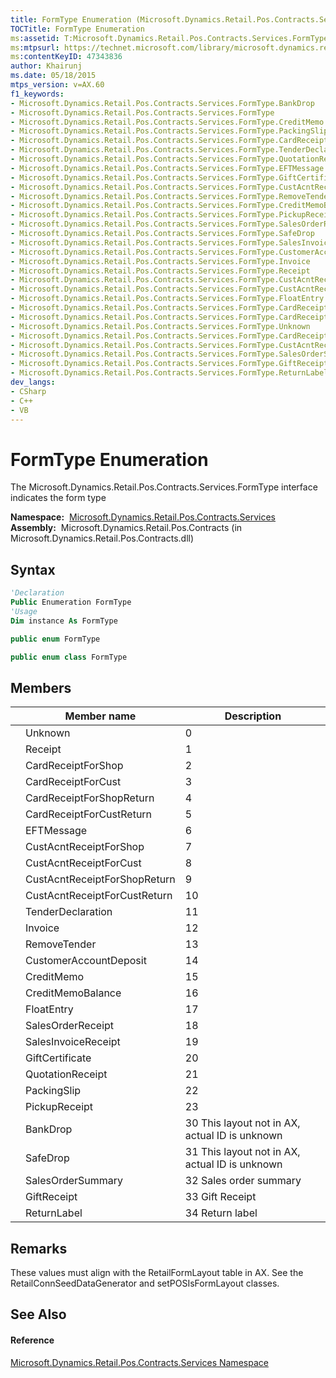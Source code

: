 ```yaml
---
title: FormType Enumeration (Microsoft.Dynamics.Retail.Pos.Contracts.Services)
TOCTitle: FormType Enumeration
ms:assetid: T:Microsoft.Dynamics.Retail.Pos.Contracts.Services.FormType
ms:mtpsurl: https://technet.microsoft.com/library/microsoft.dynamics.retail.pos.contracts.services.formtype(v=AX.60)
ms:contentKeyID: 47343836
author: Khairunj
ms.date: 05/18/2015
mtps_version: v=AX.60
f1_keywords:
- Microsoft.Dynamics.Retail.Pos.Contracts.Services.FormType.BankDrop
- Microsoft.Dynamics.Retail.Pos.Contracts.Services.FormType
- Microsoft.Dynamics.Retail.Pos.Contracts.Services.FormType.CreditMemo
- Microsoft.Dynamics.Retail.Pos.Contracts.Services.FormType.PackingSlip
- Microsoft.Dynamics.Retail.Pos.Contracts.Services.FormType.CardReceiptForCustReturn
- Microsoft.Dynamics.Retail.Pos.Contracts.Services.FormType.TenderDeclaration
- Microsoft.Dynamics.Retail.Pos.Contracts.Services.FormType.QuotationReceipt
- Microsoft.Dynamics.Retail.Pos.Contracts.Services.FormType.EFTMessage
- Microsoft.Dynamics.Retail.Pos.Contracts.Services.FormType.GiftCertificate
- Microsoft.Dynamics.Retail.Pos.Contracts.Services.FormType.CustAcntReceiptForCustReturn
- Microsoft.Dynamics.Retail.Pos.Contracts.Services.FormType.RemoveTender
- Microsoft.Dynamics.Retail.Pos.Contracts.Services.FormType.CreditMemoBalance
- Microsoft.Dynamics.Retail.Pos.Contracts.Services.FormType.PickupReceipt
- Microsoft.Dynamics.Retail.Pos.Contracts.Services.FormType.SalesOrderReceipt
- Microsoft.Dynamics.Retail.Pos.Contracts.Services.FormType.SafeDrop
- Microsoft.Dynamics.Retail.Pos.Contracts.Services.FormType.SalesInvoiceReceipt
- Microsoft.Dynamics.Retail.Pos.Contracts.Services.FormType.CustomerAccountDeposit
- Microsoft.Dynamics.Retail.Pos.Contracts.Services.FormType.Invoice
- Microsoft.Dynamics.Retail.Pos.Contracts.Services.FormType.Receipt
- Microsoft.Dynamics.Retail.Pos.Contracts.Services.FormType.CustAcntReceiptForShop
- Microsoft.Dynamics.Retail.Pos.Contracts.Services.FormType.CustAcntReceiptForShopReturn
- Microsoft.Dynamics.Retail.Pos.Contracts.Services.FormType.FloatEntry
- Microsoft.Dynamics.Retail.Pos.Contracts.Services.FormType.CardReceiptForShop
- Microsoft.Dynamics.Retail.Pos.Contracts.Services.FormType.CardReceiptForCust
- Microsoft.Dynamics.Retail.Pos.Contracts.Services.FormType.Unknown
- Microsoft.Dynamics.Retail.Pos.Contracts.Services.FormType.CardReceiptForShopReturn
- Microsoft.Dynamics.Retail.Pos.Contracts.Services.FormType.CustAcntReceiptForCust
- Microsoft.Dynamics.Retail.Pos.Contracts.Services.FormType.SalesOrderSummary
- Microsoft.Dynamics.Retail.Pos.Contracts.Services.FormType.GiftReceipt
- Microsoft.Dynamics.Retail.Pos.Contracts.Services.FormType.ReturnLabel
dev_langs:
- CSharp
- C++
- VB
---
```


# FormType Enumeration

The Microsoft.Dynamics.Retail.Pos.Contracts.Services.FormType interface indicates the form type

**Namespace:**  [Microsoft.Dynamics.Retail.Pos.Contracts.Services](microsoft-dynamics-retail-pos-contracts-services-namespace.md)  
**Assembly:**  Microsoft.Dynamics.Retail.Pos.Contracts (in Microsoft.Dynamics.Retail.Pos.Contracts.dll)

## Syntax

``` vb
'Declaration
Public Enumeration FormType
'Usage
Dim instance As FormType
```

``` csharp
public enum FormType
```

``` c++
public enum class FormType
```

## Members

<table>
<thead>
<tr class="header">
<th></th>
<th>Member name</th>
<th>Description</th>
</tr>
</thead>
<tbody>
<tr class="odd">
<td></td>
<td>Unknown</td>
<td>0</td>
</tr>
<tr class="even">
<td></td>
<td>Receipt</td>
<td>1</td>
</tr>
<tr class="odd">
<td></td>
<td>CardReceiptForShop</td>
<td>2</td>
</tr>
<tr class="even">
<td></td>
<td>CardReceiptForCust</td>
<td>3</td>
</tr>
<tr class="odd">
<td></td>
<td>CardReceiptForShopReturn</td>
<td>4</td>
</tr>
<tr class="even">
<td></td>
<td>CardReceiptForCustReturn</td>
<td>5</td>
</tr>
<tr class="odd">
<td></td>
<td>EFTMessage</td>
<td>6</td>
</tr>
<tr class="even">
<td></td>
<td>CustAcntReceiptForShop</td>
<td>7</td>
</tr>
<tr class="odd">
<td></td>
<td>CustAcntReceiptForCust</td>
<td>8</td>
</tr>
<tr class="even">
<td></td>
<td>CustAcntReceiptForShopReturn</td>
<td>9</td>
</tr>
<tr class="odd">
<td></td>
<td>CustAcntReceiptForCustReturn</td>
<td>10</td>
</tr>
<tr class="even">
<td></td>
<td>TenderDeclaration</td>
<td>11</td>
</tr>
<tr class="odd">
<td></td>
<td>Invoice</td>
<td>12</td>
</tr>
<tr class="even">
<td></td>
<td>RemoveTender</td>
<td>13</td>
</tr>
<tr class="odd">
<td></td>
<td>CustomerAccountDeposit</td>
<td>14</td>
</tr>
<tr class="even">
<td></td>
<td>CreditMemo</td>
<td>15</td>
</tr>
<tr class="odd">
<td></td>
<td>CreditMemoBalance</td>
<td>16</td>
</tr>
<tr class="even">
<td></td>
<td>FloatEntry</td>
<td>17</td>
</tr>
<tr class="odd">
<td></td>
<td>SalesOrderReceipt</td>
<td>18</td>
</tr>
<tr class="even">
<td></td>
<td>SalesInvoiceReceipt</td>
<td>19</td>
</tr>
<tr class="odd">
<td></td>
<td>GiftCertificate</td>
<td>20</td>
</tr>
<tr class="even">
<td></td>
<td>QuotationReceipt</td>
<td>21</td>
</tr>
<tr class="odd">
<td></td>
<td>PackingSlip</td>
<td>22</td>
</tr>
<tr class="even">
<td></td>
<td>PickupReceipt</td>
<td>23</td>
</tr>
<tr class="odd">
<td></td>
<td>BankDrop</td>
<td>30 This layout not in AX, actual ID is unknown</td>
</tr>
<tr class="even">
<td></td>
<td>SafeDrop</td>
<td>31 This layout not in AX, actual ID is unknown</td>
</tr>
<tr class="odd">
<td></td>
<td>SalesOrderSummary</td>
<td>32 Sales order summary</td>
</tr>
<tr class="even">
<td></td>
<td>GiftReceipt</td>
<td>33 Gift Receipt</td>
</tr>
<tr class="odd">
<td></td>
<td>ReturnLabel</td>
<td>34 Return label</td>
</tr>
</tbody>
</table>


## Remarks

These values must align with the RetailFormLayout table in AX. See the RetailConnSeedDataGenerator and setPOSIsFormLayout classes.

## See Also

#### Reference

[Microsoft.Dynamics.Retail.Pos.Contracts.Services Namespace](microsoft-dynamics-retail-pos-contracts-services-namespace.md)

